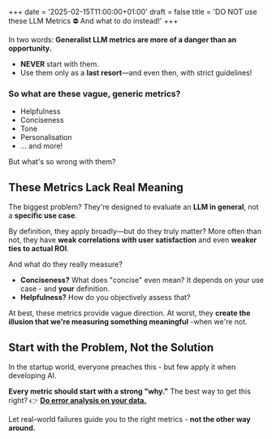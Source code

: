 +++
date = '2025-02-15T11:00:00+01:00'
draft = false
title = 'DO NOT use these LLM Metrics ⛔ And what to do instead!'
+++

In two words: **Generalist LLM metrics are more of a danger than an opportunity.**

- **NEVER** start with them.
- Use them only as a **last resort**—and even then, with strict guidelines!

### So what are these vague, generic metrics?

- Helpfulness
- Conciseness
- Tone
- Personalisation
- … and more!

But what's so wrong with them?

## These Metrics Lack Real Meaning

The biggest problem? They're designed to evaluate an **LLM in general**, not a **specific use case**.

By definition, they apply broadly—but do they truly matter? More often than not, they have **weak correlations with user satisfaction** and even **weaker ties to actual ROI**.

And what do they really measure?

- **Conciseness?** What does "concise" even mean? It depends on your use case - and **your** definition.
- **Helpfulness?** How do you objectively assess that?

At best, these metrics provide vague direction. At worst, they **create the illusion that we're measuring something meaningful** -when we're not.

## Start with the Problem, Not the Solution

In the startup world, everyone preaches this - but few apply it when developing AI.

**Every metric should start with a strong "why."** The best way to get this right?
👉 [**Do error analysis on your data.**](https://dev.to/louis-dupont/error-analysis-stop-guessing-start-fixing-ai-models-338n)

Let real-world failures guide you to the right metrics - **not the other way around.**
